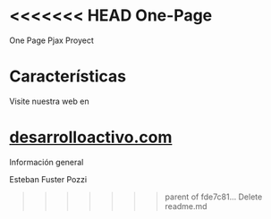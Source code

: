 <<<<<<< HEAD
One-Page
========

One Page Pjax Proyect 


Características
===============






Visite nuestra web en

[desarrolloactivo.com](http://desarrolloactivo.com/)
=======
Información general

Esteban Fuster Pozzi
>>>>>>> parent of fde7c81... Delete readme.md
